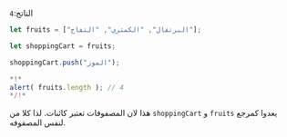 `4`:الناتج


```js run
let fruits = ["البرتقال", "الكمثري", "التفاح"];

let shoppingCart = fruits;

shoppingCart.push("الموز");

*!*
alert( fruits.length ); // 4
*/!*
```

هذا لان المصفوفات تعتبر كائنات. لذا كلا من `shoppingCart` و `fruits` يعدوا كمرجع لنفس المصفوفه.

